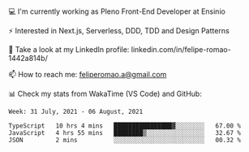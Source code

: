 💻 I'm currently working as Pleno Front-End Developer at Ensinio

⚡ Interested in Next.js, Serverless, DDD, TDD and Design Patterns

👥 Take a look at my LinkedIn profile: linkedin.com/in/felipe-romao-1442a814b/

📫 How to reach me: feliperomao.a@gmail.com

📊 Check my stats from WakaTime (VS Code) and GitHub:

<!--START_SECTION:waka-->
```text
Week: 31 July, 2021 - 06 August, 2021

TypeScript   10 hrs 4 mins   ████████████████▓░░░░░░░░   67.00 % 
JavaScript   4 hrs 55 mins   ████████▒░░░░░░░░░░░░░░░░   32.67 % 
JSON         2 mins          ░░░░░░░░░░░░░░░░░░░░░░░░░   00.32 % 
```
<!--END_SECTION:waka-->
